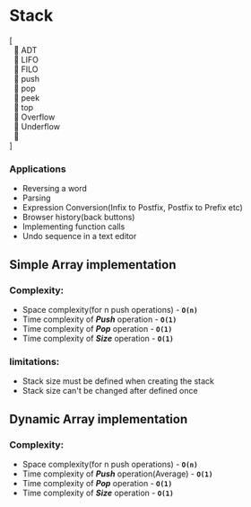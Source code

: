 # Stack
[ <br />
&nbsp; :diamond_shape_with_a_dot_inside: ADT <br />
&nbsp; :diamond_shape_with_a_dot_inside: LIFO <br />
&nbsp; :diamond_shape_with_a_dot_inside: FILO <br />
&nbsp; :diamond_shape_with_a_dot_inside: push <br />
&nbsp; :diamond_shape_with_a_dot_inside: pop <br />
&nbsp; :diamond_shape_with_a_dot_inside: peek <br />
&nbsp; :diamond_shape_with_a_dot_inside: top <br />
&nbsp; :diamond_shape_with_a_dot_inside: Overflow <br />
&nbsp; :diamond_shape_with_a_dot_inside: Underflow <br />
&nbsp; :diamond_shape_with_a_dot_inside:  <br />
]

### Applications
* Reversing a word
* Parsing
* Expression Conversion(Infix to Postfix, Postfix to Prefix etc)
* Browser history(back buttons)
* Implementing function calls
* Undo sequence in a text editor

## Simple Array implementation
### Complexity:
 - Space complexity(for n push operations) - **`O(n)`**
 - Time complexity of **_Push_** operation - **`O(1)`**
 - Time complexity of **_Pop_** operation - **`O(1)`**
 - Time complexity of **_Size_** operation - **`O(1)`**
### limitations:
 - Stack size must be defined when creating the stack
 - Stack size can't be changed after defined once

## Dynamic Array implementation
### Complexity:
 - Space complexity(for n push operations) - **`O(n)`**
 - Time complexity of **_Push_** operation(Average) - **`O(1)`**
 - Time complexity of **_Pop_** operation - **`O(1)`**
 - Time complexity of **_Size_** operation - **`O(1)`**
